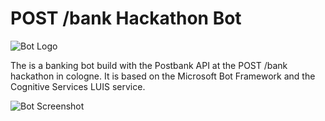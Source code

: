 # POST /bank Hackathon Bot
![Bot Logo](https://github.com/n01d/posthackbot/blob/master/screenshots/botlogo.png)

The is a banking bot build with the Postbank API at the POST /bank hackathon in cologne. It is based on the Microsoft Bot Framework and the Cognitive Services LUIS service.

![Bot Screenshot](https://github.com/n01d/posthackbot/blob/master/screenshots/BotFrameworkPostbank.PNG)
